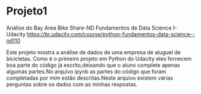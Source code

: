 # Projeto1
Análise do Bay Area Bike Share-ND Fundamentos de Data Science I-Udacity
https://br.udacity.com/course/python-fundamentos-data-science--nd110

Este projeto mostra a análise de dados de uma empresa de aluguel de bicicletas.
Como é o primeiro projeto em Python do Udacity eles fornecem boa parte do código já
escrito,deixando que o aluno complete apenas algumas partes.No arquivo ipynb as partes
do código que foram completadas por mim estão descritas.Neste arquivo existem várias
perguntas sobre os dados com as minhas respostas.
